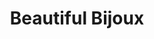 ---
title: "Beautiful Bijoux"
url: /marseille/beautiful-bijoux-rue-de-marseille/
shop: vêtements
---